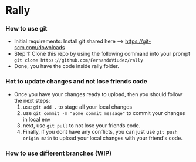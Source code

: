 # Rally

### How to use git
- Initial requirements: Install git shared here --> https://git-scm.com/downloads
- Step 1: Clone this repo by using the following command into your prompt ```git clone https://github.com/FernandoViudez/rally```
- Done, you have the code inside rally folder.

### Hot to update changes and not lose friends code
- Once you have your changes ready to upload, then you should follow the next steps:
    1. use ```git add .``` to stage all your local changes
    2. use ```git commit -m "Some commit message"``` to commit your changes in local env
    3. next, use  ```git pull``` to not lose your friends code.
    4. Finally, if you dont have any conflicts, you can just use ```git push origin main``` to upload your local changes with your friend's code.

### How to use different branches (WIP)